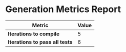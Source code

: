 # Generation Metrics Report

| Metric                          | Value     |
|---------------------------------|-----------|
| **Iterations to  compile**      | 5         |
| **Iterations to pass all tests**| 6         |

